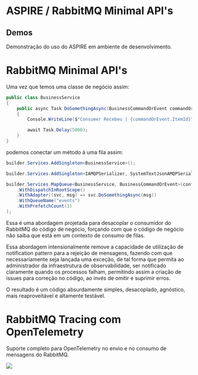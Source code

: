 # ASPIRE / RabbitMQ Minimal API's 
## Demos

Demonstração do uso do ASPIRE em ambiente de desenvolvimento.


# RabbitMQ Minimal API's

Uma vez que temos uma classe de negócio assim:
```cs
public class BusinessService
{
    public async Task DoSomethingAsync(BusinessCommandOrEvent commandOrEvent)
    {
        Console.WriteLine($"Consumer Recebeu | {commandOrEvent.ItemId}");

        await Task.Delay(5000);
    }
}
```

podemos conectar um método à uma fila assim:

```cs
builder.Services.AddSingleton<BusinessService>();

builder.Services.AddSingleton<IAMQPSerializer, SystemTextJsonAMQPSerializer>();

builder.Services.MapQueue<BusinessService, BusinessCommandOrEvent>(config => config
    .WithDispatchInRootScope()    
    .WithAdapter((svc, msg) => svc.DoSomethingAsync(msg))
    .WithQueueName("events")
    .WithPrefetchCount(1)
);

```

Essa é uma abordagem projetada para desacoplar o consumidor do RabbitMQ do código de negócio, forçando com que o código de negócio não saiba que está em um contexto de consumo de filas.

Essa abordagem intensionalmente remove a capacidade de utilização de notification pattern para a rejeição de mensagens, fazendo com que necessariamente seja lançada uma exceção, de tal forma que permita ao administrador da infraestrutura de observabilidade, ser notificado claramente quando os processos falham, permitindo assim a criação de issues para correção no código, ao invés de omitir e suprimir erros.

O resultado é um código absurdamente simples, desacoplado, agnóstico, mais reaproveitável e altamente testável.

# RabbitMQ Tracing com OpenTelemetry

Suporte completo para OpenTelemetry no envio e no consumo de mensagens do RabbitMQ.

<img src="./docs/playground.gif">

